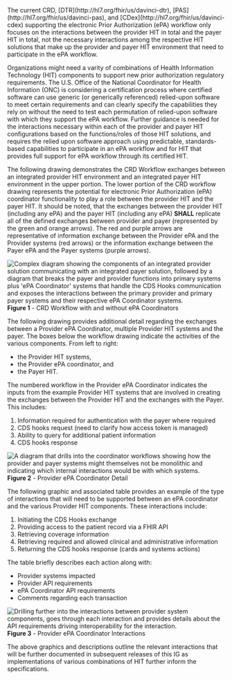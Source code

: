 <div class="new-content" markdown="1">
The current CRD, [DTR](http://hl7.org/fhir/us/davinci-dtr), [PAS](http://hl7.org/fhir/us/davinci-pas), and [CDex](http://hl7.org/fhir/us/davinci-cdex) supporting the electronic Prior Authorization (ePA) workflow only focuses on the interactions between the provider HIT in total and the payer HIT in total, not the necessary interactions among the respective HIT solutions that make up the provider and payer HIT environment that need to participate in the ePA workflow.

Organizations might need a varity of combinations of Health Information Technology (HIT) components to support new prior authorization regulatory requirements.  The U.S. Office of the National Coordinator for Health Information (ONC) is considering a certification process where certified software can use generic (or generically referenced) relied-upon software to meet certain requirements and can clearly specify the capabilities they rely on without the need to test each permutation of relied-upon software with which they support the ePA workflow. Further guidance is needed for the interactions necessary within each of the provider and payer HIT configurations based on the functions/roles of those HIT solutions, and requires the relied upon software approach using predictable, standards-based capabilities to participate in an ePA workflow and for HIT that provides full support for ePA workflow through its certified HIT.

The following drawing demonstrates the CRD Workflow exchanges between an integrated provider HIT environment and an integrated payer HIT environment in the upper portion.  The lower portion of the CRD workflow drawing represents the potential for electronic Prior Authorization (ePA) coordinator functionality to play a role between the provider HIT and the payer HIT.  It should be noted, that the exchanges between the provider HIT (including any ePA) and the payer HIT (including any ePA) **SHALL** replicate all of the defined exchanges between provider and payer (represented by the green and orange arrows).  The red and purple arrows are representative of information exchange between the Provider ePA and the Provider systems (red arrows) or the information exchange between the Payer ePA and the Payer systems (purple arrows).

<div>
	<img src="epA-workflow.png" alt="Complex diagram showing the components of an integrated provider solution communicating with an integrated payer solution, followed by a diagram that breaks the payer and provider functions into primary systems plus 'ePA Coordinator' systems that handle the CDS Hooks communication and exposes the interactions between the primary provider and primary payer systems and their respective ePA Coordinator systems."/>
	<b>Figure 1</b> - CRD Workflow with and without ePA Coordinators
</div>

The following drawing provides additional detail regarding the exchanges between a Provider ePA Coordinator, multiple Provider HIT systems and the payer.  The boxes below the workflow drawing indicate the activities of the various components. From left to right: 

* the Provider HIT systems,
* the Provider ePA coordinator, and
* the Payer HIT.

The numbered workflow in the Provider ePA Coordinator indicates the inputs from the example Provider HIT systems that are involved in creating the exchanges between the Provider HIT and the exchanges with the Payer. This includes:

1. Information required for authentication with the payer where required
2. CDS hooks request (need to clarify how access token is managed)
3. Ability to query for additional patient information
4. CDS hooks response

<div>
	<img src="ePA-coord-detail.png" alt="A diagram that drills into the coordinator workflows showing how the provider and payer systems might themselves not be monolithic and indicating which internal interactions would be with which systems."/>
	<b>Figure 2</b> - Provider ePA Coordinator Detail
</div>

The following graphic and associated table provides an example of the type of interactions that will need to be supported between an ePA coordinator and the various Provider HIT components.  These interactions include:

1. Initiating the CDS Hooks exchange
2. Providing access to the patient record via a FHIR API
3. Retrieving coverage information
4. Retrieving required and allowed clinical and administrative information
5. Returning the CDS hooks response (cards and systems actions)

The table briefly describes each action along with:

* Provider systems impacted
* Provider API requirements
* ePA Coordinator API requirements
* Comments regarding each transaction

<div>
	<img src="ePA-coord-interactions.png" alt="Drilling further into the interactions between provider system components, goes through each interaction and provides details about the API requirements driving interoperability for the interaction."/>
	<b>Figure 3</b> - Provider ePA Coordinator Interactions
</div>

The above graphics and descriptions outline the relevant interactions that will be further documented in subsequent releases of this IG as implementations of various combinations of HIT further inform the specifications.
</div>